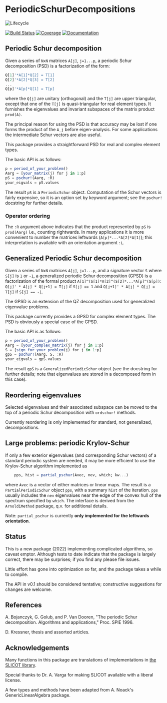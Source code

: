 # PeriodicSchurDecompositions

![Lifecycle](https://img.shields.io/badge/lifecycle-experimental-orange.svg)
<!-- ![Lifecycle](https://img.shields.io/badge/lifecycle-maturing-blue.svg) -->
[![Build Status](https://github.com/RalphAS/PeriodicSchurDecompositions.jl/workflows/CI/badge.svg)](https://github.com/RalphAS/PeriodicSchurDecompositions.jl/actions)
[![Coverage](https://codecov.io/gh/RalphAS/PeriodicSchurDecompositions.jl/branch/main/graph/badge.svg)](https://codecov.io/gh/RalphAS/PeriodicSchurDecompositions.jl)
[![Documentation](https://img.shields.io/badge/docs-dev-blue.svg)](https://RalphAS.github.io/PeriodicSchurDecompositions.jl/dev)

## Periodic Schur decomposition

Given a series of `NxN` matrices `A[j]`, `j=1...p`, a periodic Schur decomposition (PSD)
is a factorization of the form:
```julia
Q[1]'*A[1]*Q[2] = T[1]
Q[2]'*A[2]*Q[3] = T[2]
...
Q[p]'*A[p]*Q[1] = T[p]
```
where the `Q[j]` are unitary (orthogonal) and the `T[j]` are upper triangular,
except that one of the `T[j]` is quasi-triangular for real element types.
It furnishes the eigenvalues and invariant subspaces of the matrix product
`prod(A)`.

The principal reason for using the PSD is that accuracy may be lost if one
forms the product of the `A_j` before eigen-analysis. For some applications the
intermediate Schur vectors are also useful.

This package provides a straightforward PSD for real and complex element types.

The basic API is as follows:
```julia
p = period_of_your_problem()
Aarg = [your_matrix(j) for j in 1:p]
pS = pschur!(Aarg, :R)
your_eigvals = pS.values
```
The result `pS` is a `PeriodicSchur` object. Computation of the Schur vectors is
fairly expensive, so it is an option set by keyword argument;
see the `pschur!` docstring for further details.

### Operator ordering
The `:R` argument above indicates that the product represented by `pS` is `prod(Aarg)`
i.e., counting rightwards. In many applications it is more convenient to number
the matrices leftwards (`A[p]*...*A[2]*A[1]`); this interpretation is available
with an orientation argument `:L`.


## Generalized Periodic Schur decomposition
Given a series of `NxN` matrices `A[j]`, `j=1...p`, and a signature vector
`S` where `S[j]` is `1` or `-1`, a generalized periodic Schur decomposition (GPSD)
is a factorization of the formal product `A[1]^(S[1]*A[2]^(S[2]*...*A[p]^(S[p])`:
`Q[j]' * A[j] * Q[j+1] = T[j]` if `S[j] == 1` and
`Q[j+1]' * A[j] * Q[j] = T[j]` if `S[j] == -1`.

The GPSD is an extension of the QZ decomposition used for generalized eigenvalue
problems.

This package currently provides a GPSD for complex element types. The PSD is obviously
a special case of the GPSD.

The basic API is as follows:
```julia
p = period_of_your_problem()
Aarg = [your_complex_matrix(j) for j in 1:p]
S = [sign_for_your_problem(j) for j in 1:p]
gpS = pschur!(Aarg, S, :R)
your_eigvals = gpS.values
```
The result `gpS` is a `GeneralizedPeriodicSchur` object
(see the docstring for further details; note that eigenvalues are stored in a
decomposed form in this case).

## Reordering eigenvalues

Selected eigenvalues and their associated subspace can be moved to the top of
a periodic Schur decomposition with `ordschur!` methods.

Currently reordering is only implemented for standard, not generalized, decompositions.

## Large problems: periodic Krylov-Schur

If only a few exterior eigenvalues (and corresponding Schur vectors) of a standard
periodic system are needed, it may be
more efficient to use the Krylov-Schur algorithm implemented as

```julia
    pps, hist = partial_pschur(Avec, nev, which; kw...)
```
where `Avec` is a vector of either matrices or linear maps.
The result is a `PartialPeriodicSchur` object `pps`, with a summary `hist` of the iteration.
`pps` usually includes the `nev` eigenvalues near the edge of the convex hull of the
spectrum specified by `which`.
The interface is derived from the `ArnoldiMethod` package,
q.v. for additional details.

Note: `partial_pschur` is currently **only implemented for the leftwards orientation**.

## Status
This is a new package (2022) implementing complicated algorithms, so caveat emptor.
Although tests to date indicate that the package is largely correct, there may be
surprises; if you find any please file issues.

Little effort has gone into optimization so far, and the package takes a while to compile.

The API in v0.1 should be considered tentative; constructive suggestions for changes are
welcome.


## References

A. Bojanczyk, G. Golub, and P. Van Dooren, "The periodic Schur decomposition.
Algorithms and applications," Proc. SPIE 1996.

D. Kressner, thesis and assorted articles.

## Acknowledgements

Many functions in this package are translations of implementations in [the SLICOT library](https://github.com/SLICOT/SLICOT-Reference.git).

Special thanks to Dr. A. Varga for making SLICOT available with a liberal license.

A few types and methods have been adapted from A. Noack's GenericLinearAlgebra package.
